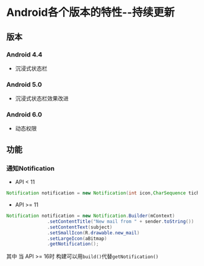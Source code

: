 # Android各个版本的特性--持续更新
## 版本

### Android 4.4

- 沉浸式状态栏

### Android 5.0

- 沉浸式状态栏效果改进

### Android 6.0

- 动态权限

## 功能

### 通知Notification

- API < 11

```java
Notification notification = new Notification(int icon,CharSequence tichkerText,long when);  
```

- API >= 11

```java
Notification notification = new Notification.Builder(mContext)
               .setContentTitle("New mail from " + sender.toString())
               .setContentText(subject)
               .setSmallIcon(R.drawable.new_mail)
               .setLargeIcon(aBitmap)
               .getNotification();
```

其中 当 API >= 16时 构建可以用`build()`代替`getNotification()`
